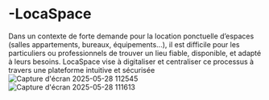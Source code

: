 # -LocaSpace
Dans un contexte de forte demande pour la location ponctuelle d’espaces (salles appartements, bureaux, équipements...), il est difficile pour les particuliers ou professionnels de trouver un lieu fiable, disponible, et adapté à leurs besoins.  LocaSpace vise à digitaliser et centraliser ce processus à travers une plateforme intuitive et sécurisée ![Capture d'écran 2025-05-28 112545](https://github.com/user-attachments/assets/9ca2ae79-2640-44f1-9699-5e2ebdb523b8)
![Capture d'écran 2025-05-28 111613](https://github.com/user-attachments/assets/4d99a52b-89ff-4939-8cff-68e841e9bf6d)
